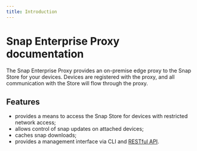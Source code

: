 ```yaml
---
title: Introduction
---
```


# Snap Enterprise Proxy documentation

The Snap Enterprise Proxy provides an on-premise edge proxy to the
Snap Store for your devices. Devices are registered with the proxy,
and all communication with the Store will flow through the proxy.

## Features

* provides a means to access the Snap Store for devices with restricted
  network access;
* allows control of snap updates on attached devices;
* caches snap downloads;
* provides a management interface via CLI and [RESTful API](api-overrides.html).
